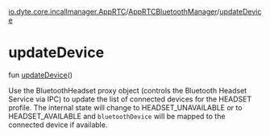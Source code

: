 [io.dyte.core.incallmanager.AppRTC](../index.md)/[AppRTCBluetoothManager](index.md)/[updateDevice](update-device.md)

# updateDevice


fun [updateDevice](update-device.md)()

Use the BluetoothHeadset proxy object (controls the Bluetooth Headset Service via IPC) to update the list of connected devices for the HEADSET profile. The internal state will change to HEADSET_UNAVAILABLE or to HEADSET_AVAILABLE and `bluetoothDevice` will be mapped to the connected device if available.
